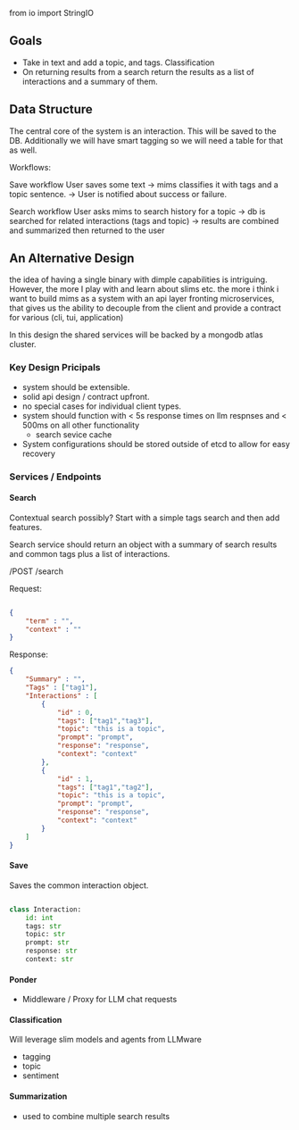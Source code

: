 from io import StringIO

## Goals
- Take in text and add a topic, and tags. Classification
- On returning results from a search return the results as a list of interactions and a summary of them.

## Data Structure

The central core of the system is an interaction. This will be saved to the DB. 
Additionally we will have smart tagging so we will need a table for that as well.

Workflows:

Save workflow
User saves some text -> mims classifies it with tags and a topic sentence. -> User is notified about success or failure.

Search workflow
User asks mims to search history for a topic -> db is searched for related interactions (tags and topic) -> results are combined and summarized then returned to the user

## An Alternative Design

the idea of having a single binary with dimple capabilities is intriguing. However, the more I play with and learn about slims etc. the more i think i want to build mims as a system with an api layer fronting microservices, that gives us the ability to decouple from the client and provide a contract for various (cli, tui, application)

In this design the shared services will be backed by a mongodb atlas cluster.

### Key Design Pricipals

- system should be extensible.
- solid api design / contract upfront.
- no special cases for individual client types.
- system should function with < 5s response times on llm respnses and < 500ms on all other functionality
	- search sevice cache
- System configurations should be stored outside of etcd to allow for easy recovery

### Services / Endpoints

#### Search
Contextual search possibly? Start with a simple tags search and then add features.

Search service should return an object with a summary of search results and common tags
plus a list of interactions.

/POST /search 

Request:
```json

{
	"term" : "",
	"context" : ""
}

```

Response:
```json
{
	"Summary" : "",
	"Tags" : ["tag1"],
	"Interactions" : [
		{
			"id" : 0,
			"tags": ["tag1","tag3"],
			"topic": "this is a topic",
			"prompt": "prompt",
			"response": "response",
			"context": "context"
		},
		{
			"id" : 1,
			"tags": ["tag1","tag2"],
			"topic": "this is a topic",
			"prompt": "prompt",
			"response": "response",
			"context": "context"
		}
	]
}

```

#### Save

Saves the common interaction object.

```python

class Interaction:
	id: int
	tags: str
	topic: str
	prompt: str
	response: str
	context: str
```

#### Ponder
- Middleware / Proxy for LLM chat requests

#### Classification

Will leverage slim models and agents from LLMware

- tagging
- topic
- sentiment

#### Summarization

- used to combine multiple search results
